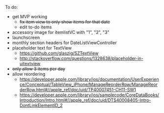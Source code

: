 To do:

* get MVP working
	* ~~fix item view to only show items for that date~~
	* edit to-do items
* accessory image for itemlistVC with "1", "2", "3"
* launchscreen
* monthly section headers for DateListViewController
* placeholder text for TextView 
	* https://github.com/glaszig/SZTextView
	* http://stackoverflow.com/questions/1328638/placeholder-in-uitextview
* ~~only allow 3 items per day~~
* allow reordering
	* https://developer.apple.com/library/ios/documentation/UserExperience/Conceptual/TableView_iPhone/ManageReorderRow/ManageReorderRow.html#//apple_ref/doc/uid/TP40007451-CH11-SW1
	* https://developer.apple.com/library/ios/samplecode/CoreDataBooks/Introduction/Intro.html#//apple_ref/doc/uid/DTS40008405-Intro-DontLinkElementID_2